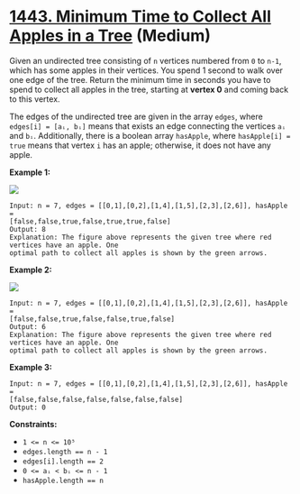 # [1443. Minimum Time to Collect All Apples in a Tree][link] (Medium)

[link]: https://leetcode.com/problems/minimum-time-to-collect-all-apples-in-a-tree/

Given an undirected tree consisting of `n` vertices numbered from `0` to `n-1`, which has some apples
in their vertices. You spend 1 second to walk over one edge of the tree. Return the minimum time in
seconds you have to spend to collect all apples in the tree, starting at **vertex 0** and coming
back to this vertex.

The edges of the undirected tree are given in the array `edges`, where `edges[i] = [aᵢ, bᵢ]` means
that exists an edge connecting the vertices `aᵢ` and `bᵢ`. Additionally, there is a boolean array
`hasApple`, where `hasApple[i] = true` means that vertex `i` has an apple; otherwise, it does not
have any apple.

**Example 1:**

![](https://assets.leetcode.com/uploads/2020/04/23/min_time_collect_apple_1.png)

```
Input: n = 7, edges = [[0,1],[0,2],[1,4],[1,5],[2,3],[2,6]], hasApple =
[false,false,true,false,true,true,false]
Output: 8
Explanation: The figure above represents the given tree where red vertices have an apple. One
optimal path to collect all apples is shown by the green arrows.
```

**Example 2:**

![](https://assets.leetcode.com/uploads/2020/04/23/min_time_collect_apple_2.png)

```
Input: n = 7, edges = [[0,1],[0,2],[1,4],[1,5],[2,3],[2,6]], hasApple =
[false,false,true,false,false,true,false]
Output: 6
Explanation: The figure above represents the given tree where red vertices have an apple. One
optimal path to collect all apples is shown by the green arrows.
```

**Example 3:**

```
Input: n = 7, edges = [[0,1],[0,2],[1,4],[1,5],[2,3],[2,6]], hasApple =
[false,false,false,false,false,false,false]
Output: 0
```

**Constraints:**

- `1 <= n <= 10⁵`
- `edges.length == n - 1`
- `edges[i].length == 2`
- `0 <= aᵢ < bᵢ <= n - 1`
- `hasApple.length == n`

